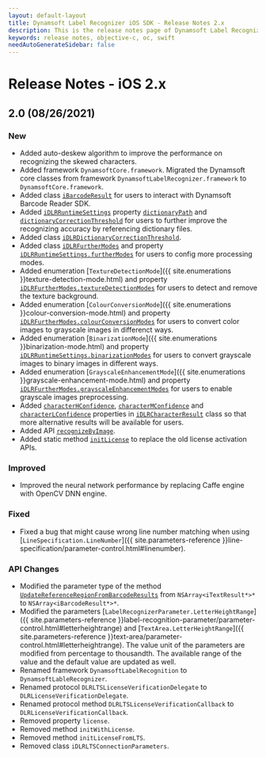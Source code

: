 ```yaml
---
layout: default-layout
title: Dynamsoft Label Recognizer iOS SDK - Release Notes 2.x
description: This is the release notes page of Dynamsoft Label Recognizer for iOS SDK version 2.x.
keywords: release notes, objective-c, oc, swift
needAutoGenerateSidebar: false
---
```


# Release Notes - iOS 2.x

## 2.0 (08/26/2021)

### New
- Added auto-deskew algorithm to improve the performance on recognizing the skewed characters.
- Added framework `DynamsoftCore.framework`. Migrated the Dynamsoft core classes from framework `DynamsoftLabelRecognizer.framework` to `DynamsoftCore.framework`.
- Added class  [`iBarcodeResult`]({{site.objectivec-swift-api}}barcode-result.html) for users to interact with Dynamsoft Barcode Reader SDK.
- Added [`iDLRRuntimeSettings`]({{site.objectivec-swift-api}}dlr-runtime-settings.html) property [`dictionaryPath`]({{site.objectivec-swift-api}}dlr-runtime-settings.html#dictionarypath) and [`dictionaryCorrectionThreshold`]({{site.objectivec-swift-api}}dlr-runtime-settings.html#dictionarycorrectionthreshold) for users to further improve the recognizing accuracy by referencing dictionary files.
- Added class [`iDLRDictionaryCorrectionThreshold`]({{site.objectivec-swift-api}}dlr-dictionary-correction-threshold.html).
- Added class [`iDLRFurtherModes`]({{site.objectivec-swift-api}}dlr-further-modes.html) and property [`iDLRRuntimeSettings.furtherModes`]({{site.objectivec-swift-api}}dlr-runtime-settings.html#furthermodes) for users to config more processing modes.
- Added enumeration [`TextureDetectionMode`]({{ site.enumerations }}texture-detection-mode.html) and property [`iDLRFurtherModes.textureDetectionModes`]({{site.objectivec-swift-api}}dlr-further-modes.html#texturedetectionmodes) for users to detect and remove the texture background.
- Added enumeration [`ColourConversionMode`]({{ site.enumerations }}colour-conversion-mode.html) and property [`iDLRFurtherModes.colourConversionModes`]({{site.objectivec-swift-api}}dlr-further-modes.html#colourconversionmodes) for users to convert color images to grayscale images in differenct ways.
- Added enumeration [`BinarizationMode`]({{ site.enumerations }}binarization-mode.html) and property [`iDLRRuntimeSettings.binarizationModes`]({{site.objectivec-swift-api}}dlr-runtime-settings.html#binarizationmodes) for users to convert grayscale images to binary images in different ways.
- Added enumeration [`GrayscaleEnhancementMode`]({{ site.enumerations }}grayscale-enhancement-mode.html) and property [`iDLRFurtherModes.grayscaleEnhancementModes`]({{site.objectivec-swift-api}}dlr-further-modes.html#grayscaleenhancementmodes) for users to enable grayscale images preprocessing.  
- Added [`characterHConfidence`]({{site.objectivec-swift-api}}dlr-character-result.html#characterhconfidence), [`characterMConfidence`]({{site.objectivec-swift-api}}dlr-character-result.html#charactermconfidence) and [`characterLConfidence`]({{site.objectivec-swift-api}}dlr-character-result.html#characterlconfidence) properties in [`iDLRCharacterResult`]({{site.objectivec-swift-api}}dlr-character-result.html) class so that more alternative results will be available for users.
- Added API [`recognizeByImage`]({{site.objectivec-swift-api}}label-recognizer.html#recognizebyimage).
- Added static method [`initLicense`]({{site.objectivec-swift-api}}label-recognizer.html#initlicense) to replace the old license activation APIs.

### Improved

- Improved the neural network performance by replacing Caffe engine with OpenCV DNN engine.

### Fixed

- Fixed a bug that might cause wrong line number matching when using [`LineSpecification.LineNumber`]({{ site.parameters-reference }}line-specification/parameter-control.html#linenumber).

### API Changes

- Modified the parameter type of the method [`UpdateReferenceRegionFromBarcodeResults`]({{site.objectivec-swift-api}}label-recognizer.html#updatereferenceregionfrombarcoderesults) from `NSArray<iTextResult*>*` to `NSArray<iBarcodeResult*>*`.
- Modified the parameters [`LabelRecognizerParameter.LetterHeightRange`]({{ site.parameters-reference }}label-recognition-parameter/parameter-control.html#letterheightrange) and [`TextArea.LetterHeightRange`]({{ site.parameters-reference }}text-area/parameter-control.html#letterheightrange). The value unit of the parameters are modified from percentage to thousandth. The available range of the value and the default value are updated as well.
- Renamed framework `DynamsoftLabelRecognition` to `DynamsoftLableRecognizer`.
- Renamed protocol `DLRLTSLicenseVerificationDelegate` to `DLRLicenseVerificationDelegate`.
- Renamed protocol method `DLRLTSLicenseVerificationCallback` to `DLRLicenseVerificationCallback`.
- Removed property `license`.
- Removed method `initWithLicense`.
- Removed method `initLicenseFromLTS`.
- Removed class `iDLRLTSConnectionParameters`.
